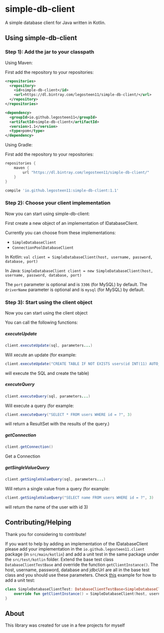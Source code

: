 # simple-db-client

A simple database client for Java written in Kotlin.

## Using simple-db-client

### Step 1): Add the jar to your classpath

Using Maven:

First add the repository to your repositories:

```xml
<repositories>
  <repository>
    <id>simple-db-client</id>
    <url>https://dl.bintray.com/legosteen11/simple-db-client/</url>
  </repository>
</repositories>
```

```xml
<dependency>
  <groupId>io.github.legosteen11</groupId>
  <artifactId>simple-db-client</artifactId>
  <version>1.1</version>
  <type>pom</type>
</dependency>
```

Using Gradle:

First add the repository to your repositories:

```groovy
repositories {
    maven {
        url "https://dl.bintray.com/legosteen11/simple-db-client/"
    }
}
```

```groovy
compile 'io.github.legosteen11:simple-db-client:1.1'
```

### Step 2): Choose your client implementation

Now you can start using simple-db-client:

First create a new object of an implementation of IDatabaseClient. 

Currently you can choose from these implementations:
- `SimpleDatabaseClient`
- `ConnectionPoolDatabaseClient`

In Kotlin:
`val client = SimpleDatabaseClient(host, username, password, database, port)`

In Java:
`SimpleDatabaseClient client = new SimpleDatabaseClient(host, username, password, database, port)`

The `port` parameter is optional and is `3306` (for MySQL) by default.
The `driverName` parameter is optional and is `mysql` (for MySQL) by default.

### Step 3): Start using the client object

Now you can start using the client object

You can call the following functions:
##### executeUpdate

```java
client.executeUpdate(sql, parameters...)
```

Will xecute an update (for example: 

```java
client.executeUpdate("CREATE TABLE IF NOT EXISTS users(id INT(11) AUTO_INCREMENT PRIMARY KEY, name VARCHAR(255))")
``` 
will execute the SQL and create the table)

##### executeQuery
```java
client.executeQuery(sql, parameters...)
``` 

Will execute a query (for example: 
```java
client.executeQuery("SELECT * FROM users WHERE id = ?", 3)
``` 

will return a ResultSet with the results of the query.)

##### getConnection
```java
client.getConnection()
``` 

Get a Connection

##### getSingleValueQuery
```java
client.getSingleValueQuery(sql, parameters...)
``` 

Will return a single value from a query (for example: 
```java
client.getSingleValueQuery("SELECT name FROM users WHERE id = ?", 3)
``` 
will return the name of the user with id 3)

## Contributing/Helping
Thank you for considering to contribute!

If you want to help by adding an implementation of the IDatabaseClient please add your implementation in the `io.github.legosteen11.client` package (in `src/main/kotlin`) and add a unit test in the same package under the `src/test/kotlin` folder. Extend the base test class `DatabaseClientTestBase` and override the function `getClientInstance()`. The host, username, password, database and jdbcUrl are all in the base test class and you should use these parameters. Check [this](https://github.com/Legosteen11/simple-db-client/blob/master/src/test/kotlin/io/github/legosteen11/simpledbclient/client/SimpleDatabaseClientTest.kt) example for how to add a unit test:

```kotlin
class SimpleDatabaseClientTest: DatabaseClientTestBase<SimpleDatabaseClient>() {
    override fun getClientInstance() = SimpleDatabaseClient(host, username, password, database, jdbcUrl = jdbcUrl)
}
```

## About

This library was created for use in a few projects for myself
